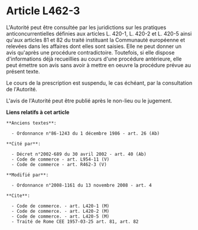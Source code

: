# Article L462-3

L'Autorité peut être consultée par les juridictions sur les pratiques anticoncurrentielles définies aux articles L. 420-1, L.
420-2 et L. 420-5 ainsi qu'aux articles 81 et 82 du traité instituant la Communauté européenne et relevées dans les affaires
dont elles sont saisies. Elle ne peut donner un avis qu'après une procédure contradictoire. Toutefois, si elle dispose
d'informations déjà recueillies au cours d'une procédure antérieure, elle peut émettre son avis sans avoir à mettre en oeuvre
la procédure prévue au présent texte.

Le cours de la prescription est suspendu, le cas échéant, par la consultation de l'Autorité.

L'avis de l'Autorité peut être publié après le non-lieu ou le jugement.

**Liens relatifs à cet article**

	**Anciens textes**:

	  - Ordonnance n°86-1243 du 1 décembre 1986 - art. 26 (Ab)

	**Cité par**:

	  - Décret n°2002-689 du 30 avril 2002 - art. 40 (Ab)
	  - Code de commerce - art. L954-11 (V)
	  - Code de commerce - art. R462-3 (V)

	**Modifié par**:

	  - Ordonnance n°2008-1161 du 13 novembre 2008 - art. 4

	**Cite**:

	  - Code de commerce. - art. L420-1 (M)
	  - Code de commerce. - art. L420-2 (M)
	  - Code de commerce. - art. L420-5 (M)
	  - Traité de Rome CEE 1957-03-25 art. 81, art. 82
